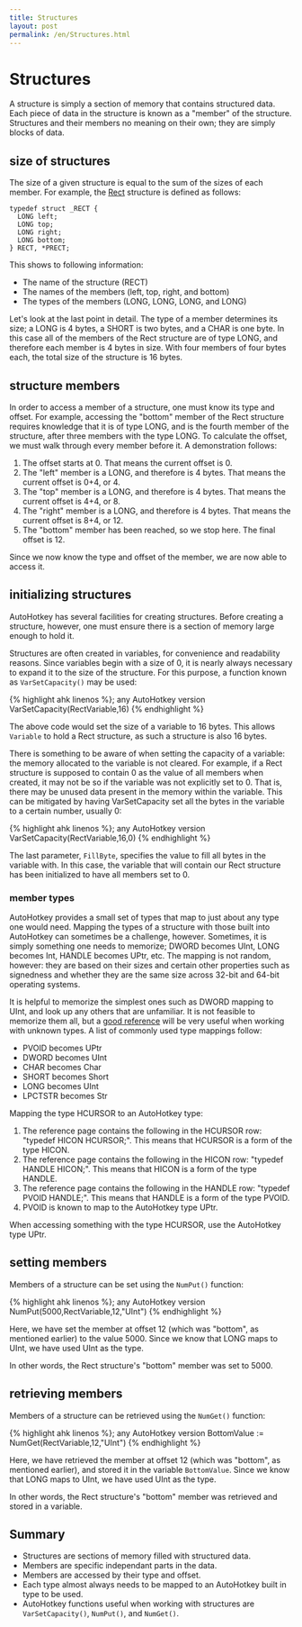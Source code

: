 ```yaml
---
title: Structures
layout: post
permalink: /en/Structures.html
---
```


# Structures

A structure is simply a section of memory that contains structured data. Each piece of data in the structure is known as a "member" of the structure. Structures and their members no meaning on their own; they are simply blocks of data.

## size of structures
The size of a given structure is equal to the sum of the sizes of each member. For example, the [Rect](http://msdn.microsoft.com/en-us/library/dd162897%28v=VS.85%29.aspx) structure is defined as follows:

    typedef struct _RECT {
      LONG left;
      LONG top;
      LONG right;
      LONG bottom;
    } RECT, *PRECT;

This shows to following information:

* The name of the structure (RECT)
* The names of the members (left, top, right, and bottom)
* The types of the members (LONG, LONG, LONG, and LONG)

Let's look at the last point in detail. The type of a member determines its size; a LONG is 4 bytes, a SHORT is two bytes, and a CHAR is one byte. In this case all of the members of the Rect structure are of type LONG, and therefore each member is 4 bytes in size. With four members of four bytes each, the total size of the structure is 16 bytes.

## structure members
In order to access a member of a structure, one must know its type and offset. For example, accessing the "bottom" member of the Rect structure requires knowledge that it is of type LONG, and is the fourth member of the structure, after three members with the type LONG. To calculate the offset, we must walk through every member before it. A demonstration follows:

1) The offset starts at 0. That means the current offset is 0.
2) The "left" member is a LONG, and therefore is 4 bytes. That means the current offset is 0+4, or 4.
3) The "top" member is a LONG, and therefore is 4 bytes. That means the current offset is 4+4, or 8.
4) The "right" member is a LONG, and therefore is 4 bytes. That means the current offset is 8+4, or 12.
5) The "bottom" member has been reached, so we stop here. The final offset is 12.

Since we now know the type and offset of the member, we are now able to access it.

## initializing structures
AutoHotkey has several facilities for creating structures. Before creating a structure, however, one must ensure there is a section of memory large enough to hold it.

Structures are often created in variables, for convenience and readability reasons. Since variables begin with a size of 0, it is nearly always necessary to expand it to the size of the structure. For this purpose, a function known as `VarSetCapacity()` may be used:

{% highlight ahk linenos %}; any AutoHotkey version
VarSetCapacity(RectVariable,16)
{% endhighlight %}

The above code would set the size of a variable to 16 bytes. This allows `Variable` to hold a Rect structure, as such a structure is also 16 bytes.

There is something to be aware of when setting the capacity of a variable: the memory allocated to the variable is not cleared. For example, if a Rect structure is supposed to contain 0 as the value of all members when created, it may not be so if the variable was not explicitly set to 0. That is, there may be unused data present in the memory within the variable. This can be mitigated by having VarSetCapacity set all the bytes in the variable to a certain number, usually 0:

{% highlight ahk linenos %}; any AutoHotkey version
VarSetCapacity(RectVariable,16,0)
{% endhighlight %}

The last parameter, `FillByte`, specifies the value to fill all bytes in the variable with. In this case, the variable that will contain our Rect structure has been initialized to have all members set to 0.

### member types
AutoHotkey provides a small set of types that map to just about any type one would need. Mapping the types of a structure with those built into AutoHotkey can sometimes be a challenge, however. Sometimes, it is simply something one needs to memorize; DWORD becomes UInt, LONG becomes Int, HANDLE becomes UPtr, etc. The mapping is not random, however: they are based on their sizes and certain other properties such as signedness and whether they are the same size across 32-bit and 64-bit operating systems.

It is helpful to memorize the simplest ones such as DWORD mapping to UInt, and look up any others that are unfamiliar. It is not feasible to memorize them all, but a [good reference](http://msdn.microsoft.com/en-us/library/aa383751(v=vs.85).aspx) will be very useful when working with unknown types. A list of commonly used type mappings follow:

* PVOID becomes UPtr
* DWORD becomes UInt
* CHAR becomes Char
* SHORT becomes Short
* LONG becomes UInt
* LPCTSTR becomes Str

Mapping the type HCURSOR to an AutoHotkey type:

1) The reference page contains the following in the HCURSOR row: "typedef HICON HCURSOR;". This means that HCURSOR is a form of the type HICON.
2) The reference page contains the following in the HICON row: "typedef HANDLE HICON;". This means that HICON is a form of the type HANDLE.
3) The reference page contains the following in the HANDLE row: "typedef PVOID HANDLE;". This means that HANDLE is a form of the type PVOID.
4) PVOID is known to map to the AutoHotkey type UPtr.

When accessing something with the type HCURSOR, use the AutoHotkey type UPtr.

## setting members
Members of a structure can be set using the `NumPut()` function:

{% highlight ahk linenos %}; any AutoHotkey version
NumPut(5000,RectVariable,12,"UInt")
{% endhighlight %}

Here, we have set the member at offset 12 (which was "bottom", as mentioned earlier) to the value 5000. Since we know that LONG maps to UInt, we have used UInt as the type.

In other words, the Rect structure's "bottom" member was set to 5000.

## retrieving members

Members of a structure can be retrieved using the `NumGet()` function:

{% highlight ahk linenos %}; any AutoHotkey version
BottomValue := NumGet(RectVariable,12,"UInt")
{% endhighlight %}

Here, we have retrieved the member at offset 12 (which was "bottom", as mentioned earlier), and stored it in the variable `BottomValue`. Since we know that LONG maps to UInt, we have used UInt as the type.

In other words, the Rect structure's "bottom" member was retrieved and stored in a variable.

## Summary
* Structures are sections of memory filled with structured data.
* Members are specific independant parts in the data.
* Members are accessed by their type and offset.
* Each type almost always needs to be mapped to an AutoHotkey built in type to be used.
* AutoHotkey functions useful when working with structures are `VarSetCapacity()`, `NumPut()`, and `NumGet()`.